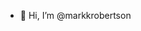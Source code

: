 - 👋 Hi, I’m @markkrobertson

<!---
markkrobertson/markkrobertson is a ✨ special ✨ repository because its `README.md` (this file) appears on your GitHub profile.
You can click the Preview link to take a look at your changes.
--->
